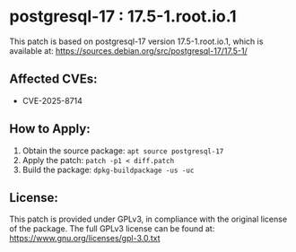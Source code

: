 # postgresql-17 : 17.5-1.root.io.1

This patch is based on postgresql-17 version 17.5-1.root.io.1, which is available at:
https://sources.debian.org/src/postgresql-17/17.5-1/

## Affected CVEs:
- CVE-2025-8714

## How to Apply:
1. Obtain the source package: `apt source postgresql-17`
2. Apply the patch: `patch -p1 < diff.patch`
3. Build the package: `dpkg-buildpackage -us -uc`

## License:
This patch is provided under GPLv3, in compliance with the original license of the package.
The full GPLv3 license can be found at: https://www.gnu.org/licenses/gpl-3.0.txt
